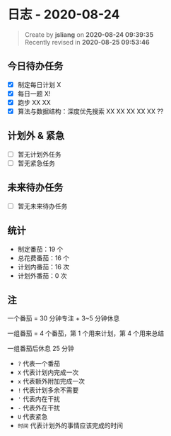 日志 - 2020-08-24
===

> Create by **jsliang** on **2020-08-24 09:39:35**  
> Recently revised in **2020-08-25 09:53:46**

## 今日待办任务

* [x] 制定每日计划 X
* [x] 每日一题 X!
* [x] 跑步 XX XX
* [x] 算法与数据结构：深度优先搜索 XX XX XX XX XX ??

## 计划外 & 紧急

* [ ] 暂无计划外任务
* [ ] 暂无紧急任务

## 未来待办任务

* [ ] 暂无未来待办任务

## 统计

* 制定番茄：19 个
* 总花费番茄：16 个
* 计划内番茄：16 次
* 计划外番茄：0 次

## 注

一个番茄 = 30 分钟专注 + 3~5 分钟休息

一组番茄 = 4 个番茄，第 1 个用来计划，第 4 个用来总结

一组番茄后休息 25 分钟

* `?` 代表一个番茄
* `X` 代表计划内完成一次
* `x` 代表额外附加完成一次
* `!` 代表计划多余不需要
* `'` 代表内在干扰
* `-` 代表外在干扰
* `U` 代表紧急
* `时间` 代表计划外的事情应该完成的时间
